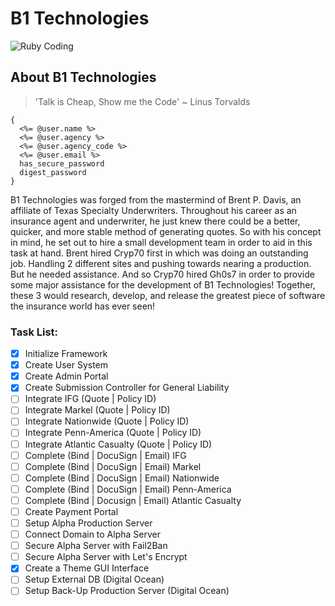 # B1 Technologies #

![Ruby Coding](https://i.gifer.com/3rNn.gif)

## About B1 Technologies ##

> 'Talk is Cheap, Show me the Code' ~ Linus Torvalds

```
{
  <%= @user.name %>
  <%= @user.agency %>
  <%= @user.agency_code %>
  <%= @user.email %>
  has_secure_password
  digest_password
}
```

B1 Technologies was forged from the mastermind of Brent P. Davis, an affiliate of Texas Specialty Underwriters.
Throughout his career as an insurance agent and underwriter, he just knew there could be a better, quicker, and
more stable method of generating quotes. So with his concept in mind, he set out to hire a small development team
in order to aid in this task at hand. Brent hired Cryp70 first in which was doing 
an outstanding job. Handling 2 different sites and pushing towards nearing a production. But he needed assistance.
And so Cryp70 hired Gh0s7 in order to provide some major assistance for the development of B1 Technologies! Together, these
3 would research, develop, and release the greatest piece of software the insurance world has ever seen!

### Task List: ###
- [x] Initialize Framework
- [x] Create User System
- [x] Create Admin Portal
- [x] Create Submission Controller for General Liability
- [ ] Integrate IFG (Quote | Policy ID)
- [ ] Integrate Markel (Quote | Policy ID)
- [ ] Integrate Nationwide (Quote | Policy ID)
- [ ] Integrate Penn-America (Quote | Policy ID)
- [ ] Integrate Atlantic Casualty (Quote | Policy ID)
- [ ] Complete (Bind | DocuSign | Email) IFG
- [ ] Complete (Bind | DocuSign | Email) Markel
- [ ] Complete (Bind | DocuSign | Email) Nationwide
- [ ] Complete (Bind | DocuSign | Email) Penn-America
- [ ] Complete (Bind | Docusign | Email) Atlantic Casualty
- [ ] Create Payment Portal
- [ ] Setup Alpha Production Server
- [ ] Connect Domain to Alpha Server
- [ ] Secure Alpha Server with Fail2Ban
- [ ] Secure Alpha Server with Let's Encrypt
- [x] Create a Theme GUI Interface
- [ ] Setup External DB (Digital Ocean)
- [ ] Setup Back-Up Production Server (Digital Ocean)
